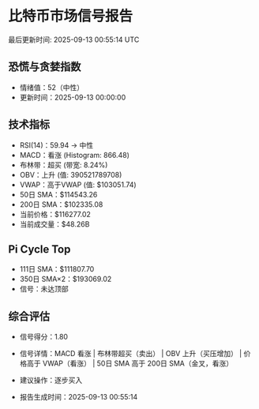 # 比特币市场信号报告

最后更新时间: 2025-09-13 00:55:14 UTC

## 恐慌与贪婪指数
- 情绪值：52（中性）
- 更新时间：2025-09-13 00:00:00

## 技术指标
- RSI(14)：59.94 → 中性
- MACD：看涨 (Histogram: 866.48)
- 布林带：超买 (带宽: 8.24%)
- OBV：上升 (值: 390521789708)
- VWAP：高于VWAP (值: $103051.74)
- 50日 SMA：$114543.26
- 200日 SMA：$102335.08
- 当前价格：$116277.02
- 当前成交量：$48.26B

## Pi Cycle Top
- 111日 SMA：$111807.70
- 350日 SMA×2：$193069.02
- 信号：未达顶部

## 综合评估
- 信号得分：1.80
- 信号详情：MACD 看涨 | 布林带超买（卖出） | OBV 上升（买压增加） | 价格高于 VWAP（看涨） | 50日 SMA 高于 200日 SMA（金叉，看涨）
- 建议操作：逐步买入

- 报告生成时间：2025-09-13 00:55:14